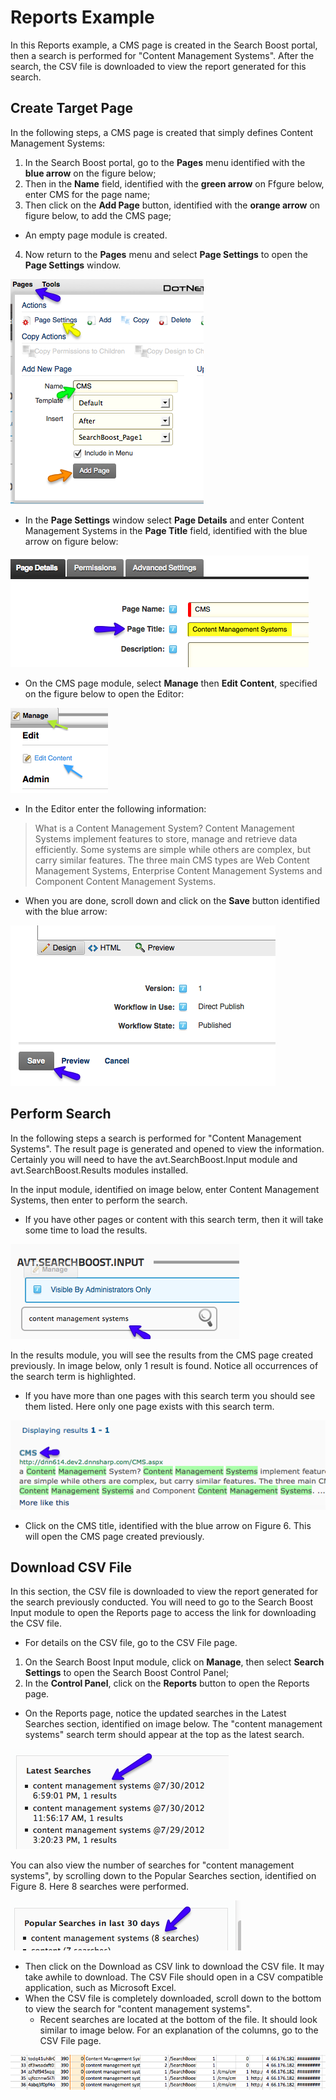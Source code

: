 # Reports Example

In this Reports example, a CMS page is created in the Search Boost portal, then a search is performed for "Content Management Systems". After the search, the CSV file is downloaded to view the report generated for this search.

## Create Target Page

In the following steps, a CMS page is created that simply defines Content Management Systems:

1. In the Search Boost portal, go to the **Pages** menu identified with the **blue arrow** on the figure below;
2. Then in the **Name** field, identified with the **green arrow** on Ffgure below, enter CMS for the page name;
3. Then click on the **Add Page** button, identified with the **orange arrow** on figure below, to add the CMS page;
  * An empty page module is created.
4. Now return to the **Pages** menu and select **Page Settings** to open the **Page Settings** window.


![](/search-boost/reports/assets/createcmspage.png)

* In the **Page Settings** window select **Page Details** and enter Content Management Systems in the **Page Title** field, identified with the blue arrow on figure below:

![](/search-boost/reports/assets/entertitle.png)
* On the CMS page module, select **Manage** then **Edit Content**, specified on the figure below to open the Editor:

![](/search-boost/reports/assets/editcontent.png)

* In the Editor enter the following information:

> What is a Content Management System?
Content Management Systems implement features to store, manage and retrieve data efficiently. Some systems are simple while others are complex, but carry similar features. The three main CMS types are Web Content Management Systems, Enterprise Content Management Systems and Component Content Management Systems.

* When you are done, scroll down and click on the **Save** button identified with the blue arrow:

![](/search-boost/reports/assets/savecms.png)

## Perform Search

In the following steps a search is performed for "Content Management Systems". The result page is generated and opened to view the information. Certainly you will need to have the avt.SearchBoost.Input module and avt.SearchBoost.Results modules installed.

In the input module, identified on image below, enter Content Management Systems, then enter to perform the search.
  *  If you have other pages or content with this search term, then it will take some time to load the results. 
  
![](/search-boost/reports/assets/cmssearch.png)

In the results module, you will see the results from the CMS page created previously. In image below, only 1 result is found. Notice all occurrences of the search term is highlighted.
  * If you have more than one pages with this search term you should see them listed. Here only one page exists with this search term.

![](/search-boost/reports/assets/CMSresults.png)

* Click on the CMS title, identified with the blue arrow on Figure 6. This will open the CMS page created previously. 

## Download CSV File

In this section, the CSV file is downloaded to view the report generated for the search previously conducted. You will need to go to the Search Boost Input module to open the Reports page to access the link for downloading the CSV file. 
* For details on the CSV file, go to the CSV File page.

1. On the Search Boost Input module, click on **Manage**, then select **Search Settings** to open the Search Boost Control Panel;
2. In the **Control Panel**, click on the **Reports** button to open the Reports page.
* On the Reports page, notice the updated searches in the Latest Searches section, identified on image below. The "content management systems" search term should appear at the top as the latest search. 

![](/search-boost/reports/assets/cmssearches.png)

You can also view the number of searches for "content management systems",  by scrolling down to the Popular Searches section, identified on Figure 8. Here 8 searches were performed.

![](/search-boost/reports/assets/popcms.png)

* Then click on the Download as CSV link to download the CSV file. It may take awhile to download. The CSV File should open in a CSV compatible application, such as Microsoft Excel. 
* When the CSV file is completely downloaded, scroll down to the bottom to view the search for "content management systems". 
  * Recent searches are located at the bottom of the file. It should look similar to image below. For an explanation of the columns, go to the CSV File page. 
  
![](/search-boost/reports/assets/CSVCMS.png)